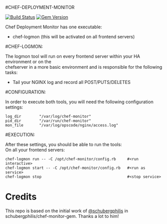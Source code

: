 #CHEF-DEPLOYMENT-MONITOR

[![Build Status](https://travis-ci.org/kamaradclimber/chef-deployment-monitor.png?branch=master)](https://travis-ci.org/kamaradclimber/chef-deployment-monitor)
[![Gem Version](https://badge.fury.io/rb/chef-deployment-monitor.png)](http://badge.fury.io/rb/chef-deployment-monitor)

Chef Deployment Monitor has one executable:
  - chef-logmon         (this will be activated on all frontend servers)

#CHEF-LOGMON:

The logmon tool will run on every frontend server within your HA environment or on the  
chefserver in a more basic environment and is responsible for the following tasks:  
  
  - Tail your NGINX log and record all POST/PUTS/DELETES  
  
#CONFIGURATION:

In order to execute both tools, you will need the following configuration settings:

    log_dir        "/var/log/chef-monitor"
    pid_dir        "/var/run/chef-monitor"
    mon_file       "/var/log/opscode/nginx/access.log"

#EXECUTION:
  
After these settings, you should be able to run the tools:  
On all your frontend servers:  

    chef-logmon run -- -C /opt/chef-monitor/config.rb     #<run interactive>
    chef-logmon start -- -C /opt/chef-monitor/config.rb   #<run as service>
    chef-logmon stop                                      #<stop service>

# Credits

This repo is based on the initial work of [@schubergphilis](https://github.com/schubergphilis) in schubergphilis/chef-monitor-gem.
Thanks a lot to him!
